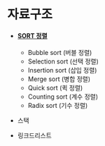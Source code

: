# 자료구조

- #### [SORT 정렬](<https://github.com/Min-92/DataStructure/blob/master/sort.md>)

  - Bubble sort (버블 정렬)
  - Selection sort (선택 정렬)
  - Insertion sort (삽입 정렬)
  - Merge sort (병합 정렬)
  - Quick sort (퀵 정렬)
  - Counting sort (계수 정렬)
  - Radix sort (기수 정렬)

- 스택

- 링크드리스트

